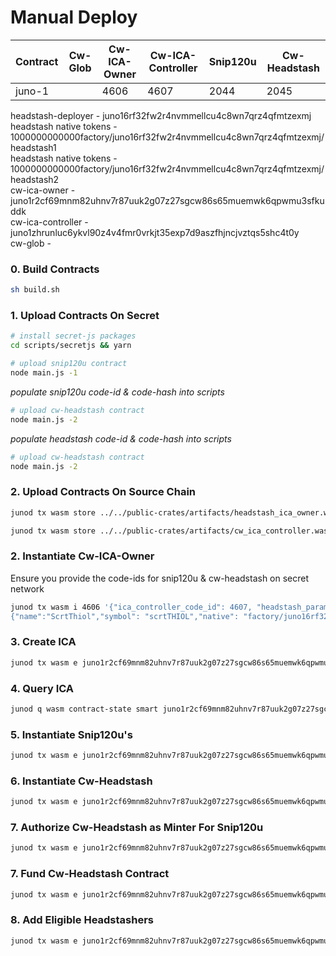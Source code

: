 # Manual Deploy 

| Contract   | Cw-Glob | Cw-ICA-Owner | Cw-ICA-Controller | Snip120u | Cw-Headstash 
|----------|----------|----------|---|---|---|
| juno-1 |  | 4606 | 4607 | 2044 | 2045 | |

headstash-deployer 	   - juno16rf32fw2r4nvmmellcu4c8wn7qrz4qfmtzexmj\
headstash native tokens - 1000000000000factory/juno16rf32fw2r4nvmmellcu4c8wn7qrz4qfmtzexmj/headstash1\
headstash native tokens - 1000000000000factory/juno16rf32fw2r4nvmmellcu4c8wn7qrz4qfmtzexmj/headstash2\
cw-ica-owner 			   - juno1r2cf69mnm82uhnv7r87uuk2g07z27sgcw86s65muemwk6qpwmu3sfkuddk\
cw-ica-controller 		- juno1zhrunluc6ykvl90z4v4fmr0vrkjt35exp7d9aszfhjncjvztqs5shc4t0y\
cw-glob 					   - 


### 0. Build Contracts 
```sh
sh build.sh
```

### 1. Upload Contracts On Secret
```sh 
# install secret-js packages
cd scripts/secretjs && yarn 
```
```sh
# upload snip120u contract
node main.js -1
```
*populate snip120u code-id & code-hash into scripts*

```sh
# upload cw-headstash contract
node main.js -2
```
*populate headstash code-id & code-hash into scripts*

```sh
# upload cw-headstash contract
node main.js -2
```
### 2. Upload Contracts On Source Chain 
```sh
junod tx wasm store ../../public-crates/artifacts/headstash_ica_owner.wasm --from headstash --gas auto --gas-adjustment 1.3 --chain-id juno-1 --fees 1000000ujuno
```
```sh
junod tx wasm store ../../public-crates/artifacts/cw_ica_controller.wasm --from headstash --gas auto --gas-adjustment 1.3 --chain-id juno-1 --fees 1000000ujuno
```
### 2. Instantiate Cw-ICA-Owner
Ensure you provide the code-ids for snip120u & cw-headstash on secret network
```sh
junod tx wasm i 4606 '{"ica_controller_code_id": 4607, "headstash_params": {"snip120u_code_id": 2044, "headstash_code_id": 2045, "snip120u_code_hash": "6874217178fc6550d0753a888a72b56a42dc0f55f76b33219d70895915a1e9a5","token_params": [{"name": "ScrtTerp","symbol": "scrtTERP", "native": "factory/juno16rf32fw2r4nvmmellcu4c8wn7qrz4qfmtzexmj/headstash1", "ibc":"ibc/800860DB61160F1F6A9CBE45695B3900F7F2F1F68595563260EE25FC97969334", "total": "1000000000000"},
{"name":"ScrtThiol","symbol": "scrtTHIOL","native": "factory/juno16rf32fw2r4nvmmellcu4c8wn7qrz4qfmtzexmj/headstash2", "ibc":"ibc/800860DB61160F1F6A9CBE45695B3900F7F2F1F68595563260EE25FC97969334", "total": "1000000000000"}], "multiplier": true, "bloom_config": {"default_cadance": 50, "min_cadance": 0, "max_granularity": 5}, "headstash_init_config":{"claim_msg_plaintxt": "HREAM ~ {wallet} ~ {secondary_addr} ~ {expiration}","viewing_key":"eretskeretjableret"}}}' --from headstash --fees 25000ujuno --label cw-headstash-owner --no-admin
```

### 3. Create ICA 
```sh
junod tx wasm e juno1r2cf69mnm82uhnv7r87uuk2g07z27sgcw86s65muemwk6qpwmu3sfkuddk '{"create_ica_contract":{"channel_open_init_options":{"connection_id":"connection-68", "counterparty_connection_id": "connection-9"}}}' --from headstash --fees 50000ujuno
```

### 4. Query ICA 
```sh
junod q wasm contract-state smart juno1r2cf69mnm82uhnv7r87uuk2g07z27sgcw86s65muemwk6qpwmu3sfkuddk '{"get_ica_contract_state":{"ica_id": 0 }}'
```

### 5. Instantiate Snip120u's
```sh
junod tx wasm e juno1r2cf69mnm82uhnv7r87uuk2g07z27sgcw86s65muemwk6qpwmu3sfkuddk '{"init_snip120u": {"ica_id": 0}}' --from headstash --fees 50000ujuno
```

### 6. Instantiate Cw-Headstash
```sh
junod tx wasm e juno1r2cf69mnm82uhnv7r87uuk2g07z27sgcw86s65muemwk6qpwmu3sfkuddk '{"init_headstash": {"ica_id": 0}}' --from headstash --fees 50000ujuno
```

### 7. Authorize Cw-Headstash as Minter For Snip120u
```sh 
junod tx wasm e juno1r2cf69mnm82uhnv7r87uuk2g07z27sgcw86s65muemwk6qpwmu3sfkuddk '{"authorize_minter": {"ica_id": 0}}' --from headstash --fees 50000ujuno
```

### 7. Fund Cw-Headstash Contract
```sh 
junod tx wasm e juno1r2cf69mnm82uhnv7r87uuk2g07z27sgcw86s65muemwk6qpwmu3sfkuddk '{"ibc_transfer_tokens": {"ica_id": 0}}' --from headstash --fees 50000ujuno
```

### 8. Add Eligible Headstashers
```sh 
junod tx wasm e juno1r2cf69mnm82uhnv7r87uuk2g07z27sgcw86s65muemwk6qpwmu3sfkuddk '{"add_headstash_minters": {"ica_id": 0, "to_add": [{"pubkey": "0x1234", "snips":[{"addr":"secret12345", "amount": "12345"}]},{"pubkey": "0x1234", "snips":[{"addr":"secret19876", "amount": "54321"}]}]}' --from headstash --fees 50000ujuno
```